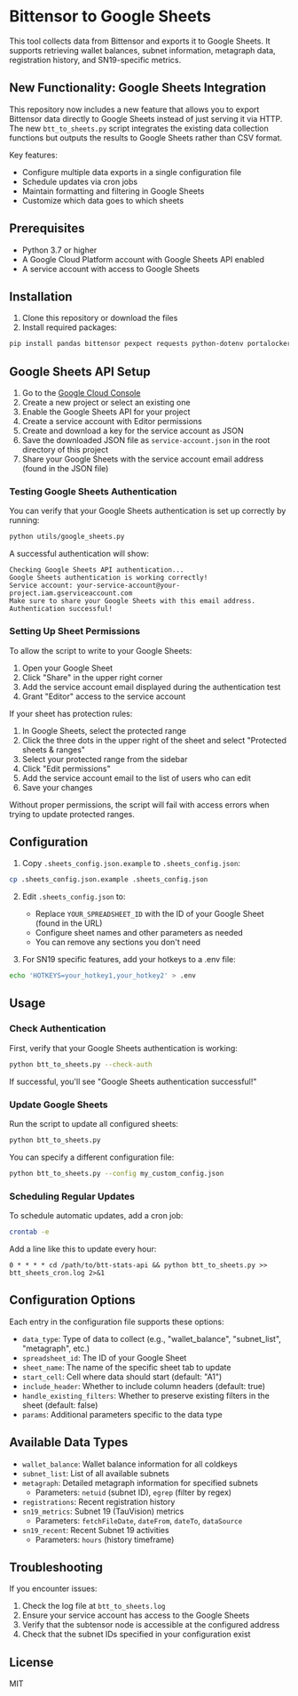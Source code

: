 # Bittensor to Google Sheets

This tool collects data from Bittensor and exports it to Google Sheets. It supports retrieving wallet balances, subnet information, metagraph data, registration history, and SN19-specific metrics.

## New Functionality: Google Sheets Integration

This repository now includes a new feature that allows you to export Bittensor data directly to Google Sheets instead of just serving it via HTTP. The new `btt_to_sheets.py` script integrates the existing data collection functions but outputs the results to Google Sheets rather than CSV format.

Key features:
- Configure multiple data exports in a single configuration file
- Schedule updates via cron jobs
- Maintain formatting and filtering in Google Sheets
- Customize which data goes to which sheets

## Prerequisites

- Python 3.7 or higher
- A Google Cloud Platform account with Google Sheets API enabled
- A service account with access to Google Sheets

## Installation

1. Clone this repository or download the files
2. Install required packages:

```bash
pip install pandas bittensor pexpect requests python-dotenv portalocker google-auth google-auth-oauthlib google-auth-httplib2 google-api-python-client
```

## Google Sheets API Setup

1. Go to the [Google Cloud Console](https://console.cloud.google.com/)
2. Create a new project or select an existing one
3. Enable the Google Sheets API for your project
4. Create a service account with Editor permissions
5. Create and download a key for the service account as JSON
6. Save the downloaded JSON file as `service-account.json` in the root directory of this project
7. Share your Google Sheets with the service account email address (found in the JSON file)

### Testing Google Sheets Authentication

You can verify that your Google Sheets authentication is set up correctly by running:

```bash
python utils/google_sheets.py
```

A successful authentication will show:
```
Checking Google Sheets API authentication...
Google Sheets authentication is working correctly!
Service account: your-service-account@your-project.iam.gserviceaccount.com
Make sure to share your Google Sheets with this email address.
Authentication successful!
```

### Setting Up Sheet Permissions

To allow the script to write to your Google Sheets:

1. Open your Google Sheet
2. Click "Share" in the upper right corner
3. Add the service account email displayed during the authentication test
4. Grant "Editor" access to the service account

If your sheet has protection rules:
1. In Google Sheets, select the protected range
2. Click the three dots in the upper right of the sheet and select "Protected sheets & ranges"
3. Select your protected range from the sidebar
4. Click "Edit permissions"
5. Add the service account email to the list of users who can edit
6. Save your changes

Without proper permissions, the script will fail with access errors when trying to update protected ranges.

## Configuration

1. Copy `.sheets_config.json.example` to `.sheets_config.json`:

```bash
cp .sheets_config.json.example .sheets_config.json
```

2. Edit `.sheets_config.json` to:
   - Replace `YOUR_SPREADSHEET_ID` with the ID of your Google Sheet (found in the URL)
   - Configure sheet names and other parameters as needed
   - You can remove any sections you don't need

3. For SN19 specific features, add your hotkeys to a .env file:

```bash
echo 'HOTKEYS=your_hotkey1,your_hotkey2' > .env
```

## Usage

### Check Authentication

First, verify that your Google Sheets authentication is working:

```bash
python btt_to_sheets.py --check-auth
```

If successful, you'll see "Google Sheets authentication successful!"

### Update Google Sheets

Run the script to update all configured sheets:

```bash
python btt_to_sheets.py
```

You can specify a different configuration file:

```bash
python btt_to_sheets.py --config my_custom_config.json
```

### Scheduling Regular Updates

To schedule automatic updates, add a cron job:

```bash
crontab -e
```

Add a line like this to update every hour:
```
0 * * * * cd /path/to/btt-stats-api && python btt_to_sheets.py >> btt_sheets_cron.log 2>&1
```

## Configuration Options

Each entry in the configuration file supports these options:

- `data_type`: Type of data to collect (e.g., "wallet_balance", "subnet_list", "metagraph", etc.)
- `spreadsheet_id`: The ID of your Google Sheet
- `sheet_name`: The name of the specific sheet tab to update
- `start_cell`: Cell where data should start (default: "A1")
- `include_header`: Whether to include column headers (default: true)
- `handle_existing_filters`: Whether to preserve existing filters in the sheet (default: false)
- `params`: Additional parameters specific to the data type

## Available Data Types

- `wallet_balance`: Wallet balance information for all coldkeys
- `subnet_list`: List of all available subnets
- `metagraph`: Detailed metagraph information for specified subnets
  - Parameters: `netuid` (subnet ID), `egrep` (filter by regex)
- `registrations`: Recent registration history
- `sn19_metrics`: Subnet 19 (TauVision) metrics
  - Parameters: `fetchFileDate`, `dateFrom`, `dateTo`, `dataSource`
- `sn19_recent`: Recent Subnet 19 activities
  - Parameters: `hours` (history timeframe)

## Troubleshooting

If you encounter issues:

1. Check the log file at `btt_to_sheets.log`
2. Ensure your service account has access to the Google Sheets
3. Verify that the subtensor node is accessible at the configured address
4. Check that the subnet IDs specified in your configuration exist

## License

MIT
